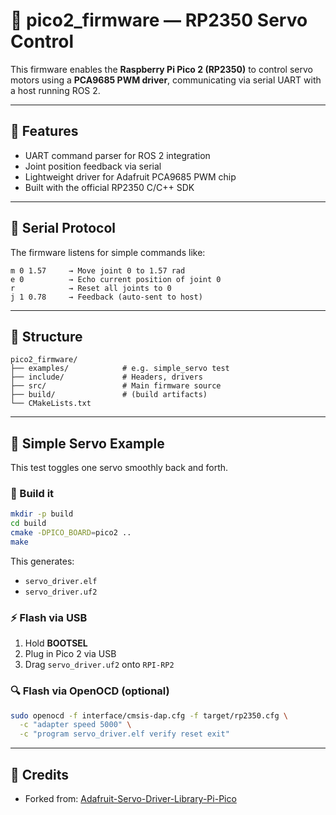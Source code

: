 # 🔧 pico2_firmware — RP2350 Servo Control

This firmware enables the **Raspberry Pi Pico 2 (RP2350)** to control servo motors using a **PCA9685 PWM driver**, communicating via serial UART with a host running ROS 2.

---

## 🧠 Features

- UART command parser for ROS 2 integration
- Joint position feedback via serial
- Lightweight driver for Adafruit PCA9685 PWM chip
- Built with the official RP2350 C/C++ SDK

---

## 📡 Serial Protocol

The firmware listens for simple commands like:

```
m 0 1.57     → Move joint 0 to 1.57 rad
e 0          → Echo current position of joint 0
r            → Reset all joints to 0
j 1 0.78     → Feedback (auto-sent to host)
```

---

## 📂 Structure

```
pico2_firmware/
├── examples/            # e.g. simple_servo test
├── include/             # Headers, drivers
├── src/                 # Main firmware source
├── build/               # (build artifacts)
└── CMakeLists.txt
```

---

## 🚀 Simple Servo Example

This test toggles one servo smoothly back and forth.

### 🧪 Build it

```bash
mkdir -p build
cd build
cmake -DPICO_BOARD=pico2 ..
make
```

This generates:

- `servo_driver.elf`
- `servo_driver.uf2`

### ⚡ Flash via USB

1. Hold **BOOTSEL**
2. Plug in Pico 2 via USB
3. Drag `servo_driver.uf2` onto `RPI-RP2`

### 🔍 Flash via OpenOCD (optional)

```bash
sudo openocd -f interface/cmsis-dap.cfg -f target/rp2350.cfg \
  -c "adapter speed 5000" \
  -c "program servo_driver.elf verify reset exit"
```

---

## 🔗 Credits

- Forked from: [Adafruit-Servo-Driver-Library-Pi-Pico](https://github.com/grzesiek2201/Adafruit-Servo-Driver-Library-Pi-Pico)